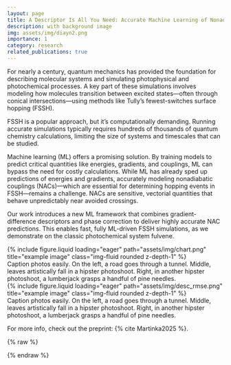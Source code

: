 ```yaml
---
layout: page
title: A Descriptor Is All You Need: Accurate Machine Learning of Nonadiabatic Coupling Vectors
description: with background image
img: assets/img/diayn2.png
importance: 1
category: research
related_publications: true
---
```


For nearly a century, quantum mechanics has provided the foundation for describing molecular systems and simulating photophysical and photochemical processes. A key part of these simulations involves modeling how molecules transition between excited states—often through conical intersections—using methods like Tully’s fewest-switches surface hopping (FSSH).

FSSH is a popular approach, but it’s computationally demanding. Running accurate simulations typically requires hundreds of thousands of quantum chemistry calculations, limiting the size of systems and timescales that can be studied.

Machine learning (ML) offers a promising solution. By training models to predict critical quantities like energies, gradients, and couplings, ML can bypass the need for costly calculations. While ML has already sped up predictions of energies and gradients, accurately modeling nonadiabatic couplings (NACs)—which are essential for determining hopping events in FSSH—remains a challenge. NACs are sensitive, vectorial quantities that behave unpredictably near avoided crossings.

Our work introduces a new ML framework that combines gradient-difference descriptors and phase correction to deliver highly accurate NAC predictions. This enables fast, fully ML-driven FSSH simulations, as we demonstrate on the classic photochemical system fulvene.

<div class="row">
    <div class="col-sm mt-3 mt-md-0">
        {% include figure.liquid loading="eager" path="assets/img/chart.png" title="example image" class="img-fluid rounded z-depth-1" %}
    </div>
</div>
<div class="caption">
    Caption photos easily. On the left, a road goes through a tunnel. Middle, leaves artistically fall in a hipster photoshoot. Right, in another hipster photoshoot, a lumberjack grasps a handful of pine needles.
</div>
<div class="row">
    <div class="col-sm mt-3 mt-md-0">
        {% include figure.liquid loading="eager" path="assets/img/desc_rmse.png" title="example image" class="img-fluid rounded z-depth-1" %}
    </div>
</div>
<div class="caption">
    Caption photos easily. On the left, a road goes through a tunnel. Middle, leaves artistically fall in a hipster photoshoot. Right, in another hipster photoshoot, a lumberjack grasps a handful of pine needles.
</div>

For more info, check out the preprint: {% cite Martinka2025 %}.

{% raw %}

{% endraw %}
